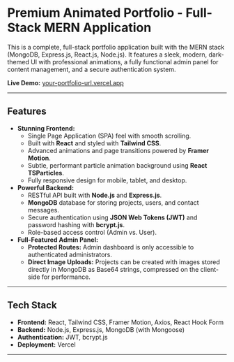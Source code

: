 # Premium Animated Portfolio - Full-Stack MERN Application

This is a complete, full-stack portfolio application built with the MERN stack (MongoDB, Express.js, React.js, Node.js). It features a sleek, modern, dark-themed UI with professional animations, a fully functional admin panel for content management, and a secure authentication system.

**Live Demo:** [your-portfolio-url.vercel.app](https://your-portfolio-url.vercel.app)

---

## Features

-   **Stunning Frontend:**
    -   Single Page Application (SPA) feel with smooth scrolling.
    -   Built with **React** and styled with **Tailwind CSS**.
    -   Advanced animations and page transitions powered by **Framer Motion**.
    -   Subtle, performant particle animation background using **React TSParticles**.
    -   Fully responsive design for mobile, tablet, and desktop.
-   **Powerful Backend:**
    -   RESTful API built with **Node.js** and **Express.js**.
    -   **MongoDB** database for storing projects, users, and contact messages.
    -   Secure authentication using **JSON Web Tokens (JWT)** and password hashing with **bcrypt.js**.
    -   Role-based access control (Admin vs. User).
-   **Full-Featured Admin Panel:**
    -   **Protected Routes:** Admin dashboard is only accessible to authenticated administrators.
    -   **Direct Image Uploads:** Projects can be created with images stored directly in MongoDB as Base64 strings, compressed on the client-side for performance.

---

## Tech Stack

-   **Frontend:** React, Tailwind CSS, Framer Motion, Axios, React Hook Form
-   **Backend:** Node.js, Express.js, MongoDB (with Mongoose)
-   **Authentication:** JWT, bcrypt.js
-   **Deployment:** Vercel

---